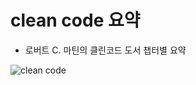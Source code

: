 # clean code 요약
- 로버트 C. 마틴의 클린코드 도서 챕터별 요약

![clean code](https://github.com/csw9261/clean-code/assets/28698610/cc6b8991-73a8-44a4-ba8b-553c54772863)
